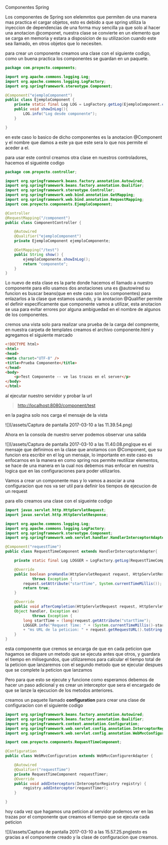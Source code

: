 Componentes Spring

Los componentes de Spring son elelemntos que permiten de una manera mas practica el cargar objetos, esto es debido a que spring utiliza la inyeccion de dependencias de una forma muy sencilla ya que solo al hacer una anotacion @componet, nuestra clase se convierte en un elemento que se carga en memoria y estara a disposicion de su utilizacion cuando este sea llamado, en otros objetos que lo necesiten.

para crear un componente creamos una clase con el siguiente codigo, como un buena practica los componentes se guardan en un paquete.

```java
package com.proyecto.components;

import org.apache.commons.logging.Log;
import org.apache.commons.logging.LogFactory;
import org.springframework.stereotype.Component;

@Component("ejemploComponent")
public class EjemploComponent {
    private static final Log LOG = LogFactory.getLog(EjemploComponent.class); 
    public void showInLog(){
        LOG.info("Log desde componente");
    }

}
```

en este caso lo basico de dicho componentes es la anotacion @Component y el nombre que damos a este ya que este sera lo que nos permite el aceder a el.

para usar este control creamos otra clase en nuestros controladores, hacemos el sigueinte codigo

```java
package com.proyecto.controller;

import org.springframework.beans.factory.annotation.Autowired;
import org.springframework.beans.factory.annotation.Qualifier;
import org.springframework.stereotype.Controller;
import org.springframework.web.bind.annotation.GetMapping;
import org.springframework.web.bind.annotation.RequestMapping;
import com.proyecto.components.EjemploComponent;

@Controller
@RequestMapping("/component")
public class ComponentController {

    @Autowired
    @Qualifier("ejemploComponent")
    private EjemploComponent ejemploComponente;

    @GetMapping("/test")
    public String show() {
        ejemploComponente.showInLog();
        return "componente";
    }
}
```

Lo nuevo de esta clase es la parte donde hacemos el llamado a nuestro componente para ello usamos dos anotaciones una es @autowired su funcion es buscar beans\(que en este caso son los componentes\) para enlazarlos a la clase que estamos usando, y la anotacion @Qualifier permite el definir especificamente que componente vamos a utilizar, esta anotacion se usa para evitar errores por alguna ambiguedad en el nombre  de algunos de los componentes.

cremos una vista solo para realizar una prueba de la carga del compnente, en nuestra carpeta de templates creamos el archivo componente.html y agregamos el siguiente marcado

```html
<!DOCTYPE html>
<html>
<head>
<meta charset="UTF-8" />
<title>Prueba Componente</title>
</head>
<body>
    <p>Test Componente -- ve las trazas en el server</p>
</body>
</html>
```

al ejecutar nuestro servidor y probar la url

> [http://localhost:8080/component/test](http://localhost:8080/component/test)

en la pagina solo nos carga el mensaje de la vista

![](/assets/Captura de pantalla 2017-03-10 a las 11.39.54.png)

Ahora en la consola de nuestro server podemos observar una salida

![](/assets/Captura de pantalla 2017-03-10 a las 11.40.08.png)que es el mensaje que definimos en la clase que anotamos con @Component, que su funcion era escribir en el log un mensaje, lo importante en este caso es enfocarnos en la manera en como spring nos permite reutilizar elementos, se hace de una manera en la cual nos debemos mas enfocar en nuestra logica que en las configuraciones para poder utilizarlos.

Vamos a crear un componente mas y lo vamos a asociar a una configuracion que nos va ser util para definir los tiempos de ejecucion de un request

para ello creamos una clase con el sigueinte codigo

```java
import javax.servlet.http.HttpServletRequest;
import javax.servlet.http.HttpServletResponse;

import org.apache.commons.logging.Log;
import org.apache.commons.logging.LogFactory;
import org.springframework.stereotype.Component;
import org.springframework.web.servlet.handler.HandlerInterceptorAdapter;

@Component("requestTime")
public class RequestTimeComponent extends HandlerInterceptorAdapter{

    private static final Log LOGGER = LogFactory.getLog(RequestTimeComponent.class);

    @Override
    public boolean preHandle(HttpServletRequest request, HttpServletResponse response, Object handler)
            throws Exception {
        request.setAttribute("startTime", System.currentTimeMillis());
        return true;
    }

    @Override    
    public void afterCompletion(HttpServletRequest request, HttpServletResponse response, 
    Object handler, Exception ex)
            throws Exception {
        long startTime = (long)request.getAttribute("startTime");
        LOGGER.info("Request Time: " + (System.currentTimeMillis()-startTime) 
        + "ms URL de la peticion: " + request.getRequestURL().toString());
    }
}
```

esta componente que cremos se encarga de que en cada peticion que hagamos se dispare un metodo que se ejecuta antes que otros, y guardara el tiempo en milisegundos, que utilizaremos para calcular el tiempo total de la peticion que lanzaremos con el segundo metodo que se ejecutar despues que se complete la peticion que lanzamos

Pero para que esto se ejecute y funcione como esperamos debemos de hacer un paso adicional y es crear un interceptor que sera el encargado de que se lanze la ejecucion de los metodos anteriores.

creamos un paquete llamado **configuration** para crear una clase de configuracion con el siguiente codigo

```java
import org.springframework.beans.factory.annotation.Autowired;
import org.springframework.beans.factory.annotation.Qualifier;
import org.springframework.context.annotation.Configuration;
import org.springframework.web.servlet.config.annotation.InterceptorRegistry;
import org.springframework.web.servlet.config.annotation.WebMvcConfigurerAdapter;

import com.proyecto.components.RequestTimeComponent;

@Configuration
public class WebMvcConfiguration extends WebMvcConfigurerAdapter {

    @Autowired
    @Qualifier("requestTime")
    private RequestTimeComponent requestTimer;
    @Override
    public void addInterceptors(InterceptorRegistry registry) {
        registry.addInterceptor(requestTimer);
    }

}
```

hoy cada vez que hagamos una peticion al servidor podemos ver en las trazas por el componente que creamos el tiempo que se ejecuta cada peticion

![](/assets/Captura de pantalla 2017-03-10 a las 15.57.25.png)esto es gracias a el componente creado y la clase de configuracion que creamos.

